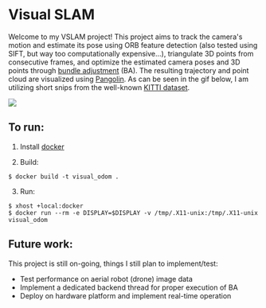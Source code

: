 # Visual SLAM
Welcome to my VSLAM project! This project aims to track the camera's motion and estimate its pose using ORB feature detection (also tested using SIFT, but way too computationally expensive...), triangulate 3D points from consecutive frames, and optimize the estimated camera poses and 3D points through [bundle adjustment](https://scipy-cookbook.readthedocs.io/items/bundle_adjustment.html) (BA). The resulting trajectory and point cloud are visualized using [Pangolin](https://github.com/gilbertgonz/pangolin). As can be seen in the gif below, I am utilizing short snips from the well-known [KITTI dataset](https://www.cvlibs.net/datasets/kitti/eval_odometry.php).

![](assets/results.gif)


## To run:
1. Install [docker](https://docs.docker.com/engine/install/)

2. Build:
```
$ docker build -t visual_odom .
```

3. Run:
```
$ xhost +local:docker
$ docker run --rm -e DISPLAY=$DISPLAY -v /tmp/.X11-unix:/tmp/.X11-unix visual_odom
```

## Future work:
This project is still on-going, things I still plan to implement/test:
- Test performance on aerial robot (drone) image data
- Implement a dedicated backend thread for proper execution of BA
- Deploy on hardware platform and implement real-time operation